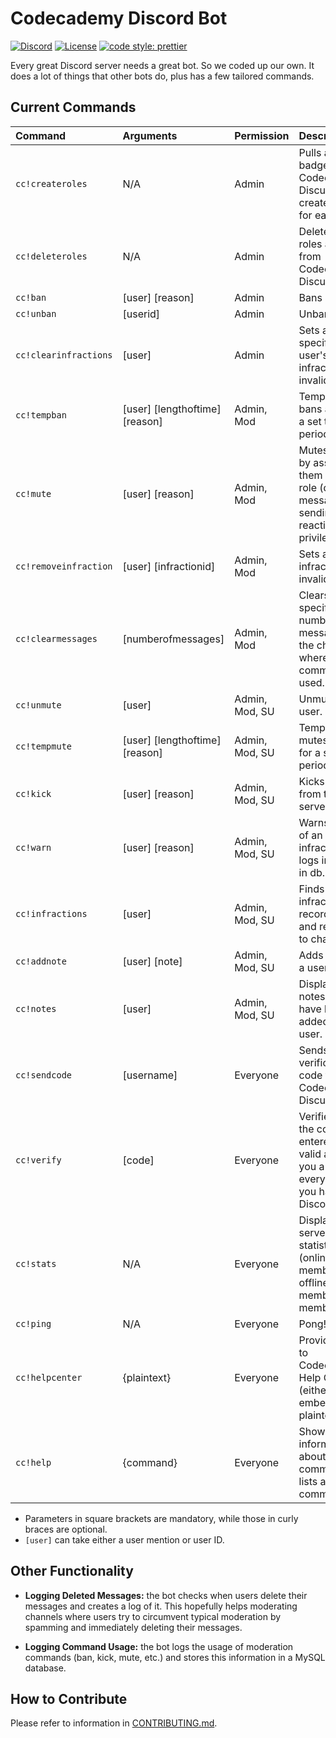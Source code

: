 # Codecademy Discord Bot

[![Discord](https://img.shields.io/discord/605859344243884081.svg?label=&logo=discord&logoColor=ffffff&color=7389D8&labelColor=6A7EC2)](https://discord.gg/codecademy)
[![License](https://img.shields.io/badge/license-MIT-green)](LICENSE)
[![code style: prettier](https://img.shields.io/badge/code_style-prettier-ff69b4.svg?style=flat-square)](https://github.com/prettier/prettier)

Every great Discord server needs a great bot. So we coded up our own. It does a lot of things that other bots do, plus has a few tailored commands.

## Current Commands

| Command               | Arguments                      | Permission     | Description                                                                                         |
| :-------------------- | :----------------------------- | :------------- | :-------------------------------------------------------------------------------------------------- |
| `cc!createroles`      | N/A                            | Admin          | Pulls all badges from Codecademy Discuss and creates a role for each one.                           |
| `cc!deleteroles`      | N/A                            | Admin          | Deletes all the roles added from Codecademy Discuss.                                                |
| `cc!ban`              | [user] [reason]                | Admin          | Bans a user.                                                                                        |
| `cc!unban`            | [userid]                       | Admin          | Unbans a user.                                                                                      |
| `cc!clearinfractions` | [user]                         | Admin          | Sets all the specified user's infractions as invalid.                                               |
| `cc!tempban`          | [user] [lengthoftime] [reason] | Admin, Mod     | Temporarily bans a user for a set time period.                                                      |
| `cc!mute`             | [user] [reason]                | Admin, Mod     | Mutes a user by assigning them a _Muted_ role (denies message sending and reacting privileges).     |
| `cc!removeinfraction` | [user] [infractionid]          | Admin, Mod     | Sets a single infraction as invalid.                                                                |
| `cc!clearmessages`    | [numberofmessages]             | Admin, Mod     | Clears the specified number of messages in the channel where the command is used.                   |
| `cc!unmute`           | [user]                         | Admin, Mod, SU | Unmutes a user.                                                                                     |
| `cc!tempmute`         | [user] [lengthoftime] [reason] | Admin, Mod, SU | Temporarily mutes a user for a set time period.                                                     |
| `cc!kick`             | [user] [reason]                | Admin, Mod, SU | Kicks a user from the server.                                                                       |
| `cc!warn`             | [user] [reason]                | Admin, Mod, SU | Warns a user of an infraction and logs infraction in db.                                            |
| `cc!infractions`      | [user]                         | Admin, Mod, SU | Finds user infraction record in db and returns it to channel.                                       |
| `cc!addnote`          | [user] [note]                  | Admin, Mod, SU | Adds a note to a user.                                                                              |
| `cc!notes`            | [user]                         | Admin, Mod, SU | Displays all notes that have been added to a user.                                                  |
| `cc!sendcode`         | [username]                     | Everyone       | Sends a verification code to your Codecademy Discuss email.                                         |
| `cc!verify`           | [code]                         | Everyone       | Verifies that the code entered is valid and gives you a role for every badge you have on Discourse. |
| `cc!stats`            | N/A                            | Everyone       | Displays basic server statistics (online members, offline members, total members).                  |
| `cc!ping`             | N/A                            | Everyone       | Pong!                                                                                               |
| `cc!helpcenter`       | {plaintext}                    | Everyone       | Provides links to Codecademy's Help Center (either embedded or plaintext).                          |
| `cc!help`             | {command}                      | Everyone       | Shows information about a given command or lists all commands.                                      |

- Parameters in square brackets are mandatory, while those in curly braces are optional.
- `[user]` can take either a user mention or user ID.

## Other Functionality

- **Logging Deleted Messages:** the bot checks when users delete their messages and creates a log of it. This hopefully helps moderating channels where users try to circumvent typical moderation by spamming and immediately deleting their messages.

- **Logging Command Usage:** the bot logs the usage of moderation commands (ban, kick, mute, etc.) and stores this information in a MySQL database.

## How to Contribute

Please refer to information in [CONTRIBUTING.md](CONTRIBUTING.md).
